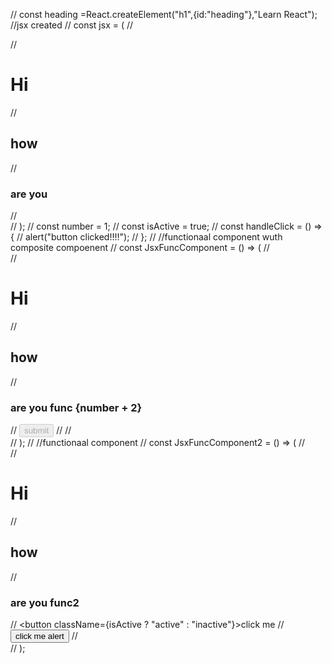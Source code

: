 // const heading =React.createElement("h1",{id:"heading"},"Learn React");
//jsx created
// const jsx = (
//   <div>
//     <h1>Hi</h1>
//     <h2>how</h2>
//     <h3>are you</h3>
//   </div>
// );
// const number = 1;
// const isActive = true;
// const handleClick = () => {
//   alert("button clicked!!!!");
// };
// //functionaal component wuth composite compoenent
// const JsxFuncComponent = () => (
//   <div className="title">
//     <h1>Hi</h1>
//     <h2>how</h2>
//     <h3>are you func {number + 2}</h3>
//     <button disabled={true}>submit</button>
//     <JsxFuncComponent2></JsxFuncComponent2>
//   </div>
// );
// //functionaal component
// const JsxFuncComponent2 = () => (
//   <div className="title">
//     <h1>Hi</h1>
//     <h2>how</h2>
//     <h3>are you func2</h3>
//     <button className={isActive ? "active" : "inactive"}>click me</button>
//     <button onClick={handleClick}>click me alert</button>
//   </div>
// );